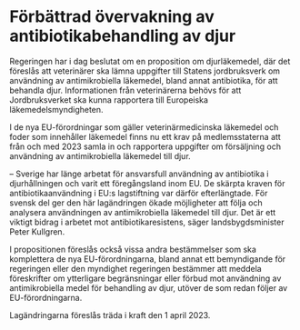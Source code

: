 # Förbättrad övervakning av antibiotikabehandling av djur

Regeringen har i dag beslutat om en proposition om djurläkemedel, där det föreslås att veterinärer ska lämna uppgifter till Statens jordbruksverk om användning av antimikrobiella läkemedel, bland annat antibiotika, för att behandla djur. Informationen från veterinärerna behövs för att Jordbruksverket ska kunna rapportera till Europeiska läkemedelsmyndigheten.

I de nya EU-förordningar som gäller veterinärmedicinska läkemedel och foder som innehåller läkemedel finns nu ett krav på medlemsstaterna att från och med 2023 samla in och rapportera uppgifter om försäljning och användning av antimikrobiella läkemedel till djur.

– Sverige har länge arbetat för ansvarsfull användning av antibiotika i djurhållningen och varit ett föregångsland inom EU. De skärpta kraven för antibiotikaanvändning i EU:s lagstiftning var därför efterlängtade. För svensk del ger den här lagändringen ökade möjligheter att följa och analysera användningen av antimikrobiella läkemedel till djur. Det är ett viktigt bidrag i arbetet mot antibiotikaresistens, säger landsbygdsminister Peter Kullgren.

I propositionen föreslås också vissa andra bestämmelser som ska komplettera de nya EU-förordningarna, bland annat ett bemyndigande för regeringen eller den myndighet regeringen bestämmer att meddela föreskrifter om ytterligare begränsningar eller förbud mot användning av antimikrobiella medel för behandling av djur, utöver de som redan följer av EU-förordningarna.

Lagändringarna föreslås träda i kraft den 1 april 2023.
